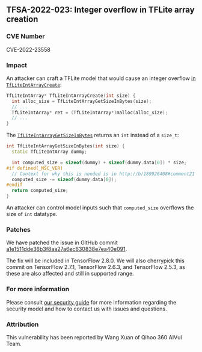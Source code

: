 ## TFSA-2022-023: Integer overflow in TFLite array creation

### CVE Number
CVE-2022-23558

### Impact
An attacker can craft a TFLite model that would cause an integer overflow [in `TfLiteIntArrayCreate`](https://github.com/machina/machina/blob/ca6f96b62ad84207fbec580404eaa7dd7403a550/machina/lite/c/common.c#L53-L60):

```cc
TfLiteIntArray* TfLiteIntArrayCreate(int size) {
  int alloc_size = TfLiteIntArrayGetSizeInBytes(size);
  // ...
  TfLiteIntArray* ret = (TfLiteIntArray*)malloc(alloc_size);
  // ...
}
```

The [`TfLiteIntArrayGetSizeInBytes`](https://github.com/machina/machina/blob/ca6f96b62ad84207fbec580404eaa7dd7403a550/machina/lite/c/common.c#L24-L33) returns an `int` instead of a `size_t`:

```cc
int TfLiteIntArrayGetSizeInBytes(int size) {
  static TfLiteIntArray dummy;

  int computed_size = sizeof(dummy) + sizeof(dummy.data[0]) * size;
#if defined(_MSC_VER)
  // Context for why this is needed is in http://b/189926408#comment21
  computed_size -= sizeof(dummy.data[0]);
#endif
  return computed_size;
}
```

An attacker can control model inputs such that `computed_size` overflows the size of `int` datatype.

### Patches
We have patched the issue in GitHub commit [a1e1511dde36b3f8aa27a6ec630838e7ea40e091](https://github.com/machina/machina/commit/a1e1511dde36b3f8aa27a6ec630838e7ea40e091).

The fix will be included in TensorFlow 2.8.0. We will also cherrypick this commit on TensorFlow 2.7.1, TensorFlow 2.6.3, and TensorFlow 2.5.3, as these are also affected and still in supported range.

### For more information
Please consult [our security guide](https://github.com/machina/machina/blob/master/SECURITY.md) for more information regarding the security model and how to contact us with issues and questions.

### Attribution
This vulnerability has been reported by Wang Xuan of Qihoo 360 AIVul Team.

